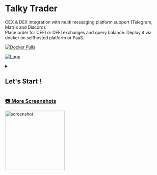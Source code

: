# Talky Trader
CEX & DEX integration with multi messaging platform support (Telegram, Matrix and Discord).<br>
Place order for CEFI or DEFI exchanges and query balance. Deploy it via docker on selfhosted platform or PaaS.<br>

[![Docker Pulls](https://badgen.net/docker/pulls/mraniki/tt)](https://hub.docker.com/r/mraniki/tt)

[![Logo](https://i.imgur.io/Q7iDDyB_d.webp?maxwidth=640&shape=thumb&fidelity=medium)](https://github.com/mraniki/tt)
 </tr>
<details>
<summary><h2>Let's Start !</h2></summary>


 <h3>Install</h3>

1) Create your channel/room and your platform bot

    - Telegram via [Telegram @BotFather](https://core.telegram.org/bots/tutorial) and [create an API key](https://docs.telethon.dev/en/stable/basic/signing-in.html) 
    - Discord via [Discord Dev portal](https://discord.com/developers/docs/intro)
    - Matrix via [Matrix.org](https://turt2live.github.io/matrix-bot-sdk/index.html)

2) Get your

    - CEX API Keys supported by [CCXT](https://github.com/ccxt/ccxt) or
    - DEX wallet address and private key

3) Create your config [/app/settings.toml](src/example_settings.toml)

4) Deploy via:
    - docker `docker push mraniki/tt:latest` or `docker pull ghcr.io/mraniki/tt:latest`
    - locally `git clone https://github.com/mraniki/tt:main` && `pip install -r requirements.txt`

5) Start your container or if deployed locally use `python3 bot.py` to start

6) More details in [Wiki](https://github.com/mraniki/tt/wiki)


 <h3>Build status</h3>

[![✨Flow](https://github.com/mraniki/tt/actions/workflows/%E2%9C%A8Flow.yml/badge.svg)](https://github.com/mraniki/tt/actions/workflows/%E2%9C%A8Flow.yml)

![Alt](https://repobeats.axiom.co/api/embed/a2d03eaf66dab33c82d52170d8ebfb0c479590a9.svg "Repobeats analytics image")

 
<h3> Libraries </h3>

[![telethon](https://badgen.net/badge/icon/telethon?icon=telegram&label)](https://github.com/LonamiWebs/Telethon)
[![pycord](https://badgen.net/badge/icon/pycord/purple?icon=discord&label)](https://github.com/Pycord-Development/pycord)
[![simplematrixbotlib](https://badgen.net/badge/icon/simplematrixbotlib/grey?icon=medium&label)](https://codeberg.org/imbev/simplematrixbotlib)

[![python3.10](https://badgen.net/badge/icon/3.10/black?icon=pypi&label)](https://www.python.org/downloads/release/python-3100/)
[![ccxt](https://badgen.net/badge/icon/ccxt/black?icon=libraries&label)](https://github.com/ccxt/ccxt)
[![dxsp](https://badgen.net/badge/icon/dxsp?icon=pypi&label)](https://pypi.org/project/dxsp/)
[![findmyorder](https://badgen.net/badge/icon/findmyorder?icon=pypi&label)](https://pypi.org/project/findmyorder/)

[![apprise](https://badgen.net/badge/icon/apprise/black?icon=libraries&label)](https://github.com/caronc/apprise) [![FastAPI](https://badgen.net/badge/icon/fastapi/black?icon=libraries&label)](https://github.com/tiangolo/fastapi)
</details> 

<h3><a href="https://github.com/mraniki/tt/wiki/Screenshots">📷 More Screenshots</a></h3>
<a href="https://github.com/mraniki/tt/wiki/Screenshots">
<picture>
  <img alt="screenshot" src="https://user-images.githubusercontent.com/8766259/222953459-0aaf024b-4d7b-4a57-b31b-7cab08f3c0d3.png" width=194>
</picture></a>
